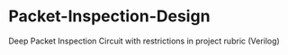 # Packet-Inspection-Design
Deep Packet Inspection Circuit with restrictions in project rubric (Verilog)
